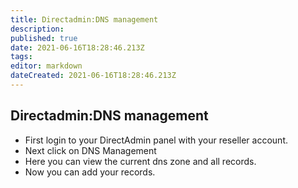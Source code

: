```yaml
---
title: Directadmin:DNS management
description: 
published: true
date: 2021-06-16T18:28:46.213Z
tags: 
editor: markdown
dateCreated: 2021-06-16T18:28:46.213Z
---
```


## Directadmin:DNS management


- First login to your DirectAdmin panel with your  reseller  account.
- Next  click on DNS Management
- Here you can view the current dns zone and all records. 
- Now you can add your records.


